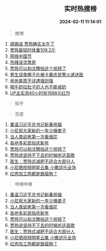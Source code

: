 <div align="center"><h2>实时热搜榜</h2><h4>2024-02-11 11:14:01</h4></div>

> 微博  

1. [胡锡进 贾玲确实太牛了](https://s.weibo.com/weibo?q=%E8%83%A1%E9%94%A1%E8%BF%9B%20%E8%B4%BE%E7%8E%B2%E7%A1%AE%E5%AE%9E%E5%A4%AA%E7%89%9B%E4%BA%86&t=31&band_rank=1&Refer=top)<br />
2. [贾玲最轻时体重109.2斤](https://s.weibo.com/weibo?q=%23%E8%B4%BE%E7%8E%B2%E6%9C%80%E8%BD%BB%E6%97%B6%E4%BD%93%E9%87%8D109.2%E6%96%A4%23&t=31&band_rank=2&Refer=top)<br />
3. [网络中国节](https://s.weibo.com/weibo?q=%23%E7%BD%91%E7%BB%9C%E4%B8%AD%E5%9B%BD%E8%8A%82%23&t=31&band_rank=3&Refer=top)<br />
4. [热辣滚烫票房](https://s.weibo.com/weibo?q=%E7%83%AD%E8%BE%A3%E6%BB%9A%E7%83%AB%E7%A5%A8%E6%88%BF&t=31&band_rank=4&Refer=top)<br />
5. [贾玲可以和沈腾拍这个视频了](https://s.weibo.com/weibo?q=%23%E8%B4%BE%E7%8E%B2%E5%8F%AF%E4%BB%A5%E5%92%8C%E6%B2%88%E8%85%BE%E6%8B%8D%E8%BF%99%E4%B8%AA%E8%A7%86%E9%A2%91%E4%BA%86%23&t=31&band_rank=5&Refer=top)<br />
6. [男生误食椰子片被卡重庆民警火速送医](https://s.weibo.com/weibo?q=%23%E7%94%B7%E7%94%9F%E8%AF%AF%E9%A3%9F%E6%A4%B0%E5%AD%90%E7%89%87%E8%A2%AB%E5%8D%A1%E9%87%8D%E5%BA%86%E6%B0%91%E8%AD%A6%E7%81%AB%E9%80%9F%E9%80%81%E5%8C%BB%23&t=31&band_rank=6&Refer=top)<br />
7. [爸爸素质不详遇强则强](https://s.weibo.com/weibo?q=%E7%88%B8%E7%88%B8%E7%B4%A0%E8%B4%A8%E4%B8%8D%E8%AF%A6%E9%81%87%E5%BC%BA%E5%88%99%E5%BC%BA&t=31&band_rank=7&Refer=top)<br />
8. [喝牛奶拉肚子的人也不能戒奶](https://s.weibo.com/weibo?q=%23%E5%96%9D%E7%89%9B%E5%A5%B6%E6%8B%89%E8%82%9A%E5%AD%90%E7%9A%84%E4%BA%BA%E4%B9%9F%E4%B8%8D%E8%83%BD%E6%88%92%E5%A5%B6%23&t=31&band_rank=8&Refer=top)<br />
9. [UP主实测40小时拆1888元红包](https://s.weibo.com/weibo?q=%23UP%E4%B8%BB%E5%AE%9E%E6%B5%8B40%E5%B0%8F%E6%97%B6%E6%8B%861888%E5%85%83%E7%BA%A2%E5%8C%85%23&t=31&band_rank=9&Refer=top)<br />

> 知乎  


> 百度  

1. [重温习近平总书记新春祝福](https://www.baidu.com/s?wd=%E9%87%8D%E6%B8%A9%E4%B9%A0%E8%BF%91%E5%B9%B3%E6%80%BB%E4%B9%A6%E8%AE%B0%E6%96%B0%E6%98%A5%E7%A5%9D%E7%A6%8F&sa=fyb_news&rsv_dl=fyb_news)<br />
2. [小尼祝大家新的一年少捅娄子](https://www.baidu.com/s?wd=%E5%B0%8F%E5%B0%BC%E7%A5%9D%E5%A4%A7%E5%AE%B6%E6%96%B0%E7%9A%84%E4%B8%80%E5%B9%B4%E5%B0%91%E6%8D%85%E5%A8%84%E5%AD%90&sa=fyb_news&rsv_dl=fyb_news)<br />
3. [当人类幼崽第一次看烟花](https://www.baidu.com/s?wd=%E5%BD%93%E4%BA%BA%E7%B1%BB%E5%B9%BC%E5%B4%BD%E7%AC%AC%E4%B8%80%E6%AC%A1%E7%9C%8B%E7%83%9F%E8%8A%B1&sa=fyb_news&rsv_dl=fyb_news)<br />
4. [各地多彩民俗庆新年](https://www.baidu.com/s?wd=%E5%90%84%E5%9C%B0%E5%A4%9A%E5%BD%A9%E6%B0%91%E4%BF%97%E5%BA%86%E6%96%B0%E5%B9%B4&sa=fyb_news&rsv_dl=fyb_news)<br />
5. [贾玲可以和沈腾拍这个视频了](https://www.baidu.com/s?wd=%E8%B4%BE%E7%8E%B2%E5%8F%AF%E4%BB%A5%E5%92%8C%E6%B2%88%E8%85%BE%E6%8B%8D%E8%BF%99%E4%B8%AA%E8%A7%86%E9%A2%91%E4%BA%86&sa=fyb_news&rsv_dl=fyb_news)<br />
6. [贾玲说坚持不下去的时候听这首歌](https://www.baidu.com/s?wd=%E8%B4%BE%E7%8E%B2%E8%AF%B4%E5%9D%9A%E6%8C%81%E4%B8%8D%E4%B8%8B%E5%8E%BB%E7%9A%84%E6%97%B6%E5%80%99%E5%90%AC%E8%BF%99%E9%A6%96%E6%AD%8C&sa=fyb_news&rsv_dl=fyb_news)<br />
7. [医生：贾玲式减肥不适合大部分人](https://www.baidu.com/s?wd=%E5%8C%BB%E7%94%9F%EF%BC%9A%E8%B4%BE%E7%8E%B2%E5%BC%8F%E5%87%8F%E8%82%A5%E4%B8%8D%E9%80%82%E5%90%88%E5%A4%A7%E9%83%A8%E5%88%86%E4%BA%BA&sa=fyb_news&rsv_dl=fyb_news)<br />
8. [小尼晒视频明星云集 小撒逗乐全场](https://www.baidu.com/s?wd=%E5%B0%8F%E5%B0%BC%E6%99%92%E8%A7%86%E9%A2%91%E6%98%8E%E6%98%9F%E4%BA%91%E9%9B%86+%E5%B0%8F%E6%92%92%E9%80%97%E4%B9%90%E5%85%A8%E5%9C%BA&sa=fyb_news&rsv_dl=fyb_news)<br />
9. [红肉加工肉都是致癌物？](https://www.baidu.com/s?wd=%E7%BA%A2%E8%82%89%E5%8A%A0%E5%B7%A5%E8%82%89%E9%83%BD%E6%98%AF%E8%87%B4%E7%99%8C%E7%89%A9%EF%BC%9F&sa=fyb_news&rsv_dl=fyb_news)<br />

> 哔哩哔哩  

1. [重温习近平总书记新春祝福](https://www.baidu.com/s?wd=%E9%87%8D%E6%B8%A9%E4%B9%A0%E8%BF%91%E5%B9%B3%E6%80%BB%E4%B9%A6%E8%AE%B0%E6%96%B0%E6%98%A5%E7%A5%9D%E7%A6%8F&sa=fyb_news&rsv_dl=fyb_news)<br />
2. [小尼祝大家新的一年少捅娄子](https://www.baidu.com/s?wd=%E5%B0%8F%E5%B0%BC%E7%A5%9D%E5%A4%A7%E5%AE%B6%E6%96%B0%E7%9A%84%E4%B8%80%E5%B9%B4%E5%B0%91%E6%8D%85%E5%A8%84%E5%AD%90&sa=fyb_news&rsv_dl=fyb_news)<br />
3. [当人类幼崽第一次看烟花](https://www.baidu.com/s?wd=%E5%BD%93%E4%BA%BA%E7%B1%BB%E5%B9%BC%E5%B4%BD%E7%AC%AC%E4%B8%80%E6%AC%A1%E7%9C%8B%E7%83%9F%E8%8A%B1&sa=fyb_news&rsv_dl=fyb_news)<br />
4. [各地多彩民俗庆新年](https://www.baidu.com/s?wd=%E5%90%84%E5%9C%B0%E5%A4%9A%E5%BD%A9%E6%B0%91%E4%BF%97%E5%BA%86%E6%96%B0%E5%B9%B4&sa=fyb_news&rsv_dl=fyb_news)<br />
5. [贾玲可以和沈腾拍这个视频了](https://www.baidu.com/s?wd=%E8%B4%BE%E7%8E%B2%E5%8F%AF%E4%BB%A5%E5%92%8C%E6%B2%88%E8%85%BE%E6%8B%8D%E8%BF%99%E4%B8%AA%E8%A7%86%E9%A2%91%E4%BA%86&sa=fyb_news&rsv_dl=fyb_news)<br />
6. [贾玲说坚持不下去的时候听这首歌](https://www.baidu.com/s?wd=%E8%B4%BE%E7%8E%B2%E8%AF%B4%E5%9D%9A%E6%8C%81%E4%B8%8D%E4%B8%8B%E5%8E%BB%E7%9A%84%E6%97%B6%E5%80%99%E5%90%AC%E8%BF%99%E9%A6%96%E6%AD%8C&sa=fyb_news&rsv_dl=fyb_news)<br />
7. [医生：贾玲式减肥不适合大部分人](https://www.baidu.com/s?wd=%E5%8C%BB%E7%94%9F%EF%BC%9A%E8%B4%BE%E7%8E%B2%E5%BC%8F%E5%87%8F%E8%82%A5%E4%B8%8D%E9%80%82%E5%90%88%E5%A4%A7%E9%83%A8%E5%88%86%E4%BA%BA&sa=fyb_news&rsv_dl=fyb_news)<br />
8. [小尼晒视频明星云集 小撒逗乐全场](https://www.baidu.com/s?wd=%E5%B0%8F%E5%B0%BC%E6%99%92%E8%A7%86%E9%A2%91%E6%98%8E%E6%98%9F%E4%BA%91%E9%9B%86+%E5%B0%8F%E6%92%92%E9%80%97%E4%B9%90%E5%85%A8%E5%9C%BA&sa=fyb_news&rsv_dl=fyb_news)<br />
9. [红肉加工肉都是致癌物？](https://www.baidu.com/s?wd=%E7%BA%A2%E8%82%89%E5%8A%A0%E5%B7%A5%E8%82%89%E9%83%BD%E6%98%AF%E8%87%B4%E7%99%8C%E7%89%A9%EF%BC%9F&sa=fyb_news&rsv_dl=fyb_news)<br />
